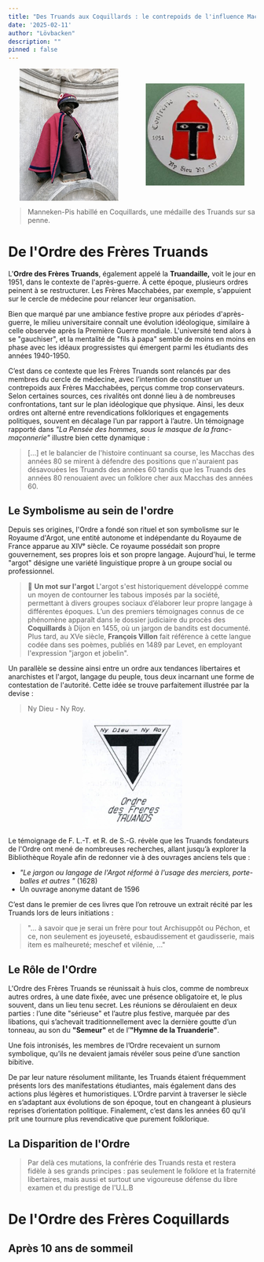 ```yaml
---
title: "Des Truands aux Coquillards : le contrepoids de l'influence Macchabée"
date: '2025-02-11'
author: "Lövbacken"
description: ""
pinned : false
---
```


<style>
  img {
    display: block;
    margin-left: auto;
    margin-right: auto;
    max-width: 80%; /* Pour garantir que l'image ne dépasse pas la largeur de l'écran */
  }
</style>

<div style="display: flex; justify-content: center; align-items: center; gap: 10px;">
    <img src="coquillards_1.jpg" style="max-width: 40%; height: auto;">
    <img src="coquillards_2.jpg" style="max-width: 40%; height: auto;">
</div>

> Manneken-Pis habillé en Coquillards, une médaille des Truands sur sa penne.

# De l'Ordre des Frères Truands
L'**Ordre des Frères Truands**, également appelé la **Truandaille,** voit le jour en 1951, dans le contexte de l'après-guerre. À cette époque, plusieurs ordres peinent à se restructurer. Les Frères Macchabées, par exemple, s'appuient sur le cercle de médecine pour relancer leur organisation.

Bien que marqué par une ambiance festive propre aux périodes d'après-guerre, le milieu universitaire connaît une évolution idéologique, similaire à celle observée après la Première Guerre mondiale. L'université tend alors à se "gauchiser", et la mentalité de "fils à papa" semble de moins en moins en phase avec les idéaux progressistes qui émergent parmi les étudiants des années 1940-1950.

C’est dans ce contexte que les Frères Truands sont relancés par des membres du cercle de médecine, avec l’intention de constituer un contrepoids aux Frères Macchabées, perçus comme trop conservateurs. Selon certaines sources, ces rivalités ont donné lieu à de nombreuses confrontations, tant sur le plan idéologique que physique.
Ainsi, les deux ordres ont alterné entre revendications folkloriques et engagements politiques, souvent en décalage l’un par rapport à l’autre. Un témoignage rapporté dans *"La Pensée des hommes, sous le masque de la franc-maçonnerie"* illustre bien cette dynamique :

> [...] et le balancier de l'histoire continuant sa course, les Macchas des années 80 se mirent à défendre des positions que n'auraient pas désavouées les Truands des années 60 tandis que les Truands des années 80 renouaient avec un folklore cher aux Macchas des années 60.

## Le Symbolisme au sein de l'ordre

Depuis ses origines, l'Ordre a fondé son rituel et son symbolisme sur le Royaume d'Argot, une entité autonome et indépendante du Royaume de France apparue au XIVᵉ siècle. Ce royaume possédait son propre gouvernement, ses propres lois et son propre langage. Aujourd'hui, le terme "argot" désigne une variété linguistique propre à un groupe social ou professionnel.

> 📖 **Un mot sur l'argot**
L'argot s'est historiquement développé comme un moyen de contourner les tabous imposés par la société, permettant à divers groupes sociaux d’élaborer leur propre langage à différentes époques. L’un des premiers témoignages connus de ce phénomène apparaît dans le dossier judiciaire du procès des **Coquillards** à Dijon en 1455, où un jargon de bandits est documenté. Plus tard, au XVe siècle, **François Villon** fait référence à cette langue codée dans ses poèmes, publiés en 1489 par Levet, en employant l'expression "jargon et jobelin".

Un parallèle se dessine ainsi entre un ordre aux tendances libertaires et anarchistes et l'argot, langage du peuple, tous deux incarnant une forme de contestation de l'autorité. Cette idée se trouve parfaitement illustrée par la devise :
> Ny Dieu - Ny Roy.

![](nydieux.png)

Le témoignage de F. L.-T. et R. de S.-G. révèle que les Truands fondateurs de l'Ordre ont mené de nombreuses recherches, allant jusqu’à explorer la Bibliothèque Royale afin de redonner vie à des ouvrages anciens tels que :

- *"Le jargon ou langage de l'Argot réformé à l'usage des merciers, porte-balles et autres "* (1628)
- Un ouvrage anonyme datant de 1596

C’est dans le premier de ces livres que l’on retrouve un extrait récité par les Truands lors de leurs initiations :

> "... à savoir que je serai un frère pour tout Archisuppôt ou Péchon, et ce, non seulement es joyeuseté, esbaudissement et gaudisserie, mais item es malheureté; meschef et vilénie, ..."

## Le Rôle de l'Ordre
L'Ordre des Frères Truands se réunissait à huis clos, comme de nombreux autres ordres, à une date fixée, avec une présence obligatoire et, le plus souvent, dans un lieu tenu secret. Les réunions se déroulaient en deux parties : l’une dite "sérieuse" et l’autre plus festive, marquée par des libations, qui s’achevait traditionnellement avec la dernière goutte d’un tonneau, au son du **"Semeur"** et de l’**"Hymne de la Truanderie"**.

Une fois intronisés, les membres de l’Ordre recevaient un surnom symbolique, qu’ils ne devaient jamais révéler sous peine d’une sanction bibitive.

De par leur nature résolument militante, les Truands étaient fréquemment présents lors des manifestations étudiantes, mais également dans des actions plus légères et humoristiques. L’Ordre parvint à traverser le siècle en s’adaptant aux évolutions de son époque, tout en changeant à plusieurs reprises d’orientation politique. Finalement, c’est dans les années 60 qu’il prit une tournure plus revendicative que purement folklorique.

## La Disparition de l'Ordre

> Par delà ces mutations, la confrérie des Truands resta et restera fidèle à ses grands principes : pas seulement le folklore et la fraternité libertaires, mais aussi et surtout une vigoureuse défense du libre examen et du prestige de l'U.L.B

# De l'Ordre des Frères Coquillards 

## Après 10 ans de sommeil
